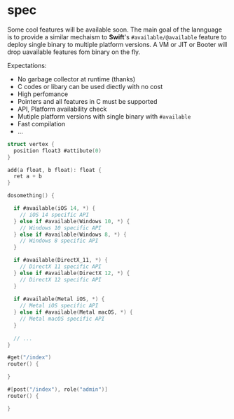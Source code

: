 # spec

Some cool features will be available soon. The main goal of the lannguage is to provide a similar mechaism to **Swift**'s `#available/@available` feature to deploy single binary to multiple platform versions. A VM or JIT or Booter will drop uavailable features fom binary on the fly. 

Expectations:

* No garbage collector at runtime (thanks)
* C codes or libary can be used diectly with no cost
* High perfomance
* Pointers and all features in C must be supported
* API, Platform availability check
* Mutiple platform versions with single binary with `#available` 
* Fast compilation
* ...

```Swift
struct vertex {
  position float3 #attibute(0)
}

add(a float, b float): float {
  ret a + b
}

dosomething() {

  if #available(iOS 14, *) {
    // iOS 14 specific API
  } else if #available(Windows 10, *) {
    // Windows 10 specific API
  } else if #available(Windows 8, *) {
    // Windows 8 specific API
  }

  if #available(DirectX_11, *) {
    // DirectX 11 specific API
  } else if #available(DirectX 12, *) {
    // DirectX 12 specific API
  }
  
  if #available(Metal iOS, *) {
    // Metal iOS specific API
  } else if #available(Metal macOS, *) {
    // Metal macOS specific API
  }
  
  // ...
}

#get("/index")
router() {

}

#[post("/index"), role("admin")]
router() {

}
```
